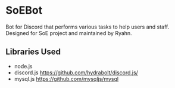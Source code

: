 # SoEBot

Bot for Discord that performs various tasks to help users and staff. Designed for SoE project and maintained by Ryahn.

## Libraries Used
* node.js
* discord.js https://github.com/hydrabolt/discord.js/
* mysql.js https://github.com/mysqljs/mysql
